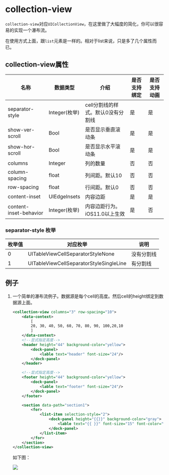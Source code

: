 # collection-view

`collection-view`对应`UICollectionView`，在这里做了大幅度的简化，你可以很容易的实现一个瀑布流。

在使用方式上面，跟`list`元素是一样的。相对于list来说，只是多了几个属性而已。

## collection-view属性

| 名称                   | 数据类型      | 介绍                              | 是否支持绑定 | 是否支持动画 |
| ---------------------- | ------------- | --------------------------------- | ------------ | ------------ |
| separator-style        | Integer(枚举) | cell分割线的样式。默认0没有分割线 | 是           | 是           |
| show-ver-scroll        | Bool          | 是否显示垂直滚动条                | 是           | 是           |
| show-hor-scroll        | Bool          | 是否显示水平滚动条                | 是           | 是           |
| columns                | Integer       | 列的数量                          | 否           | 否           |
| column-spacing         | float         | 列间距。默认10                    | 否           | 否           |
| row-spacing            | float         | 行间距。默认0                     | 否           | 否           |
| content-inset          | UIEdgeInsets  | 内容边距                          | 是           | 是           |
| content-inset-behavior | Integer(枚举) | 内容边距行为。iOS11.0以上生效     | 是           | 否           |

### separator-style 枚举

| 枚举值 | 对应枚举                                | 说明       |
| ------ | --------------------------------------- | ---------- |
| 0      | UITableViewCellSeparatorStyleNone       | 没有分割线 |
| 1      | UITableViewCellSeparatorStyleSingleLine | 有分割线   |

## 例子

1. 一个简单的瀑布流例子。数据源是每个cell的高度。然后cell的height绑定到数据源上面。

   ```xml
   <collection-view columns="3" row-spacing="10">
       <data-context>
           [
           20, 30, 40, 50, 60, 70, 80, 90, 100,20,10
           ]
       </data-context>
       <!--显式指定高度-->
       <header height="44" background-color="yellow">
           <dock-panel>
               <lable text="header" font-size="24"/>
           </dock-panel>
       </header>
   
       <!--显式指定高度-->
       <footer height="44" background-color="yellow">
           <dock-panel>
               <lable text="footer" font-size="24"/>
           </dock-panel>
       </footer>
   
       <section data-path="section1">
           <for>
               <list-item selection-style="2">
                   <dock-panel height="{{}}" background-color="gray">
                       <lable text="{{ }}" font-size="15" font-color="white"/>
                   </dock-panel>
               </list-item>
           </for>
       </section>
   </collection-view>
   ```

   如下图：

   ![](../images/23.jpg)